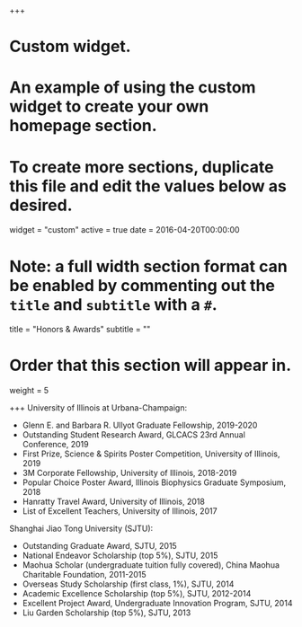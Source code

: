 +++
# Custom widget.
# An example of using the custom widget to create your own homepage section.
# To create more sections, duplicate this file and edit the values below as desired.
widget = "custom"
active = true
date = 2016-04-20T00:00:00

# Note: a full width section format can be enabled by commenting out the `title` and `subtitle` with a `#`.
title = "Honors & Awards"
subtitle = ""

# Order that this section will appear in.
weight = 5

+++
University of Illinois at Urbana-Champaign:
 
 * Glenn E. and Barbara R. Ullyot Graduate Fellowship, 2019-2020
 * Outstanding Student Research Award, GLCACS 23rd Annual Conference, 2019
 * First Prize, Science & Spirits Poster Competition, University of Illinois, 2019
 * 3M Corporate Fellowship, University of Illinois, 2018-2019
 * Popular Choice Poster Award, Illinois Biophysics Graduate Symposium, 2018
 * Hanratty Travel Award, University of Illinois, 2018
 * List of Excellent Teachers, University of Illinois, 2017

Shanghai Jiao Tong University (SJTU): 

 * Outstanding Graduate Award, SJTU, 2015
 * National Endeavor Scholarship (top 5%), SJTU, 2015
 * Maohua Scholar (undergraduate tuition fully covered), China Maohua Charitable Foundation, 2011-2015
 * Overseas Study Scholarship (first class, 1%), SJTU, 2014
 * Academic Excellence Scholarship (top 5%), SJTU, 2012-2014
 * Excellent Project Award, Undergraduate Innovation Program, SJTU, 2014
 * Liu Garden Scholarship (top 5%), SJTU, 2013
